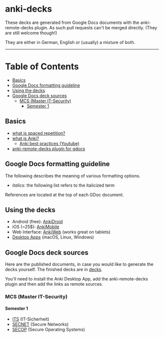 # anki-decks

These decks are generated from Google Docs documents with the anki-remote-decks plugin.
As such pull requests can't be merged directly. (They are still welcome though!)

They are either in German, English or (usually) a mixture of both.

---

# Table of Contents

<!-- vim-markdown-toc GFM -->

* [Basics](#basics)
* [Google Docs formatting guideline](#google-docs-formatting-guideline)
* [Using the decks](#using-the-decks)
* [Google Docs deck sources](#google-docs-deck-sources)
  * [MCS (Master IT-Security)](#mcs-master-it-security)
    * [Semester 1](#semester-1)

<!-- vim-markdown-toc -->

## Basics

* [what is spaced repetition?](https://en.wikipedia.org/wiki/Spaced_repetition)
* [what is Anki?](https://apps.ankiweb.net/)
  * [Anki best practices (Youtube)](https://www.youtube.com/watch?v=AbvaITy3oeQ)
* [anki-remote-decks plugin for gdocs](https://github.com/c-okelly/anki-remote-decks)

## Google Docs formatting guideline

The following describes the meaning of various formatting options.

* *italics:* the following list refers to the italicized term

References are located at the top of each GDoc document.

## Using the decks

* Android (free): [AnkiDroid](https://play.google.com/store/apps/details?id=com.ichi2.anki)
* iOS (~25$): [AnkiMobile](https://apps.apple.com/us/app/ankimobile-flashcards/id373493387)
* Web Interface: [AnkiWeb](https://ankiweb.net/about) (works great on tablets)
* [Desktop Apps](https://apps.ankiweb.net/) (macOS, Linux, Windows)

## Google Docs deck sources

Here are the published documents, in case you would like to generate the decks yourself. The finished decks are in [decks](decks).

You'll need to install the Anki Desktop App, add the anki-remote-decks plugin and then add the links as remote sources.

### MCS (Master IT-Security)

#### Semester 1

* [ITS](https://docs.google.com/document/d/e/2PACX-1vQBsCoMRJRB9vsHAEGTw7P_24QR7AQV00ZQu9cFLchwbM2N7n8P7OnokwZUkGxKZQymMbUz0rnueBIG/pub) (IT-Sicherheit)
* [SECNET](https://docs.google.com/document/d/e/2PACX-1vSFg6oU96kX_dwZ_iiKHpoCHWZql0P6JvamZIGTlLkBz6EK766O-chNYQJEG-LU2_fvXNhJz5JXW2r0/pub) (Secure Networks)
* [SECOP](https://docs.google.com/document/d/e/2PACX-1vRSV466DDMxEO12970Rrs2ZLLO-MwK1gXR2AqkGqP0y36rr06GjAhDP9PkWkQcZsRdwsg5APaUMnEJV/pub) (Secure Operating Systems)
